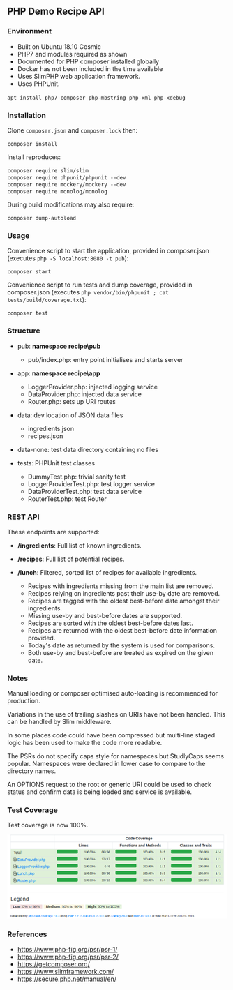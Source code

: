 ## PHP Demo Recipe API

### Environment

- Built on Ubuntu 18.10 Cosmic
- PHP7 and modules required as shown
- Documented for PHP composer installed globally
- Docker has not been included in the time available
- Uses SlimPHP web application framework.
- Uses PHPUnit.

`apt install php7 composer php-mbstring php-xml php-xdebug`

### Installation

Clone `composer.json` and `composer.lock` then:

    composer install

Install reproduces:

    composer require slim/slim
    composer require phpunit/phpunit --dev
    composer require mockery/mockery --dev
    composer require monolog/monolog

During build modifications may also require:

    composer dump-autoload

### Usage

Convenience script to start the application, provided in composer.json
(executes `php -S localhost:8080 -t pub`):

    composer start

Convenience script to run tests and dump coverage, provided in composer.json
(executes `php vendor/bin/phpunit ; cat tests/build/coverage.txt`):

    composer test

### Structure

- pub: **namespace recipe\pub**

  - pub/index.php: entry point initialises and starts server

- app: **namespace recipe\app**

  - LoggerProvider.php: injected logging service
  - DataProvider.php: injected data service
  - Router.php: sets up URI routes

- data: dev location of JSON data files

  - ingredients.json
  - recipes.json

- data-none: test data directory containing no files
- tests: PHPUnit test classes

  - DummyTest.php: trivial sanity test
  - LoggerProviderTest.php: test logger service
  - DataProviderTest.php: test data service
  - RouterTest.php: test Router

### REST API

These endpoints are supported:

- **/ingredients**: Full list of known ingredients.
- **/recipes**: Full list of potential recipes.
- **/lunch**: Filtered, sorted list of recipes for available ingredients.

  - Recipes with ingredients missing from the main list are removed.
  - Recipes relying on ingredients past their use-by date are removed.
  - Recipes are tagged with the oldest best-before date amongst their ingredients.
  - Missing use-by and best-before dates are supported.
  - Recipes are sorted with the oldest best-before dates last.
  - Recipes are returned with the oldest best-before date information provided.
  - Today's date as returned by the system is used for comparisons.
  - Both use-by and best-before are treated as expired on the given date.

### Notes

Manual loading or composer optimised auto-loading is recommended for production.

Variations in the use of trailing slashes on URIs have not been handled.
This can be handled by Slim middleware.

In some places code could have been compressed
but multi-line staged logic has been used to make the code more readable.

The PSRs do not specify caps style for namespaces but StudlyCaps seems popular.
Namespaces were declared in lower case to compare to the directory names.

An OPTIONS request to the root or generic URI could be used to check status
and confirm data is being loaded and service is available.

### Test Coverage

Test coverage is now 100%.

![Code coverage](code_coverage.png) 

### References

- https://www.php-fig.org/psr/psr-1/
- https://www.php-fig.org/psr/psr-2/
- https://getcomposer.org/
- https://www.slimframework.com/
- https://secure.php.net/manual/en/


